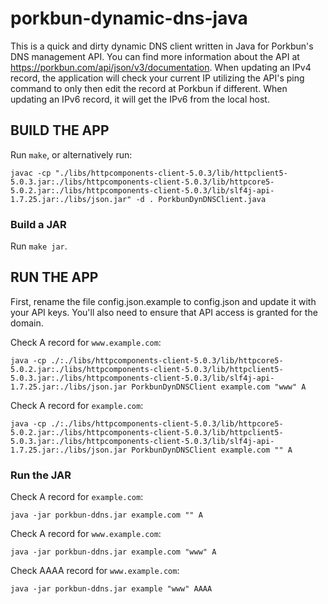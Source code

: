 # porkbun-dynamic-dns-java

This is a quick and dirty dynamic DNS client written in Java for Porkbun's DNS management API. You can find more information about the API at https://porkbun.com/api/json/v3/documentation.
When updating an IPv4 record, the application will check your current IP utilizing the API's ping command to only then edit the record at Porkbun if different. When updating an IPv6 record, it will get the IPv6 from the local host.

## BUILD THE APP

Run `make`, or alternatively run:
```
javac -cp "./libs/httpcomponents-client-5.0.3/lib/httpclient5-5.0.3.jar:./libs/httpcomponents-client-5.0.3/lib/httpcore5-5.0.2.jar:./libs/httpcomponents-client-5.0.3/lib/slf4j-api-1.7.25.jar:./libs/json.jar" -d . PorkbunDynDNSClient.java
```
### Build a JAR
Run `make jar`.

## RUN THE APP

First, rename the file config.json.example to config.json and update it with your API keys. You'll also need to ensure that API access is granted for the domain.

Check A record for `www.example.com`:
```
java -cp ./:./libs/httpcomponents-client-5.0.3/lib/httpcore5-5.0.2.jar:./libs/httpcomponents-client-5.0.3/lib/httpclient5-5.0.3.jar:./libs/httpcomponents-client-5.0.3/lib/slf4j-api-1.7.25.jar:./libs/json.jar PorkbunDynDNSClient example.com "www" A
```

Check A record for `example.com`:
```
java -cp ./:./libs/httpcomponents-client-5.0.3/lib/httpcore5-5.0.2.jar:./libs/httpcomponents-client-5.0.3/lib/httpclient5-5.0.3.jar:./libs/httpcomponents-client-5.0.3/lib/slf4j-api-1.7.25.jar:./libs/json.jar PorkbunDynDNSClient example.com "" A
```
### Run the JAR

Check A record for `example.com`:
```
java -jar porkbun-ddns.jar example.com "" A
```

Check A record for `www.example.com`:
```
java -jar porkbun-ddns.jar example.com "www" A
```

Check AAAA record for `www.example.com`:
```
java -jar porkbun-ddns.jar example "www" AAAA
```
